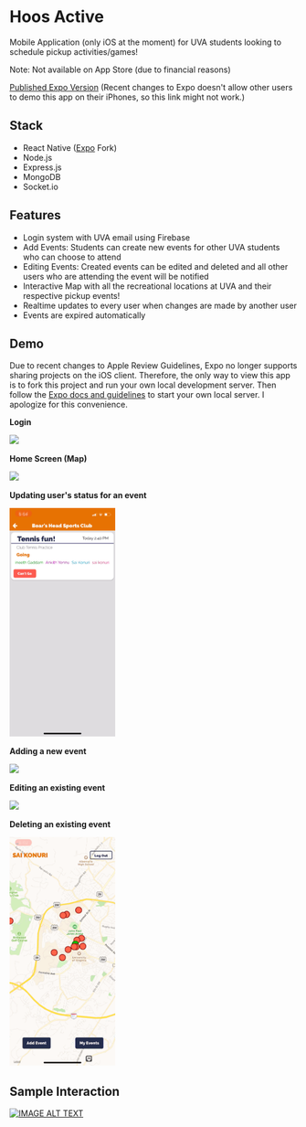 # Hoos Active
Mobile Application (only iOS at the moment) for UVA students looking to schedule pickup activities/games! 

Note: Not available on App Store (due to financial reasons)

[Published Expo Version](https://expo.io/@saik19036/hoos-active) (Recent changes to Expo doesn't allow other users to demo this app on their iPhones, so this link might not work.)
## Stack
* React Native ([Expo](https://docs.expo.io/versions/v27.0.0/introduction/) Fork)
* Node.js
* Express.js
* MongoDB
* Socket.io
## Features
* Login system with UVA email using Firebase
* Add Events: Students can create new events for other UVA students who can choose to attend
* Editing Events: Created events can be edited and deleted and all other users who are attending the event will be notified
* Interactive Map with all the recreational locations at UVA and their respective pickup events!
* Realtime updates to every user when changes are made by another user
* Events are expired automatically
## Demo
Due to recent changes to Apple Review Guidelines, Expo no longer supports sharing projects on the iOS client. Therefore, the only way to view this app is to fork this project and run your own local development server. Then follow the [Expo docs and guidelines](https://docs.expo.io/versions/v27.0.0/introduction/) to start your own local server. I apologize for this convenience.

**Login** 

<img src="https://github.com/saikonuri/hoos-native/blob/master/assets/gifs/login.GIF" height= "400"/>

**Home Screen (Map)**

<img src="https://github.com/saikonuri/hoos-native/blob/master/assets/gifs/home.GIF" height= "400"/>

**Updating user's status for an event**

<img src="https://github.com/saikonuri/hoos-native/blob/master/assets/gifs/going.GIF" height= "400"/>

**Adding a new event**

<img src="https://github.com/saikonuri/hoos-native/blob/master/assets/gifs/add.GIF" height= "400"/>

**Editing an existing event**

<img src="https://github.com/saikonuri/hoos-native/blob/master/assets/gifs/edit.GIF" height= "400"/>

**Deleting an existing event**

<img src="https://github.com/saikonuri/hoos-native/blob/master/assets/gifs/delete.GIF" height= "400"/>

## Sample Interaction
[![IMAGE ALT TEXT](http://img.youtube.com/vi/Oy_cXYoBB28&feature=youtu.be/0.jpg)](http://www.youtube.com/watch?v=Oy_cXYoBB28&feature=youtu.be "Sample Interaction")
